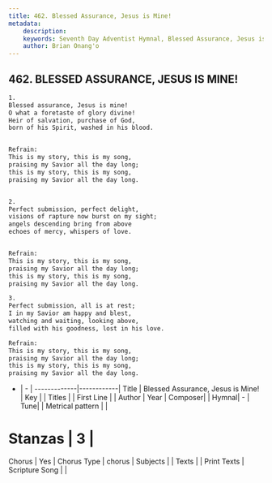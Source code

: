 ```yaml
---
title: 462. Blessed Assurance, Jesus is Mine!
metadata:
    description: 
    keywords: Seventh Day Adventist Hymnal, Blessed Assurance, Jesus is Mine!, , 
    author: Brian Onang'o
---
```



## 462. BLESSED ASSURANCE, JESUS IS MINE!

```txt
1.
Blessed assurance, Jesus is mine!
O what a foretaste of glory divine!
Heir of salvation, purchase of God,
born of his Spirit, washed in his blood.


Refrain:
This is my story, this is my song,
praising my Savior all the day long;
this is my story, this is my song,
praising my Savior all the day long.


2.
Perfect submission, perfect delight,
visions of rapture now burst on my sight;
angels descending bring from above
echoes of mercy, whispers of love.


Refrain:
This is my story, this is my song,
praising my Savior all the day long;
this is my story, this is my song,
praising my Savior all the day long.

3.
Perfect submission, all is at rest;
I in my Savior am happy and blest,
watching and waiting, looking above,
filled with his goodness, lost in his love.

Refrain:
This is my story, this is my song,
praising my Savior all the day long;
this is my story, this is my song,
praising my Savior all the day long.

```

- |   -  |
-------------|------------|
Title | Blessed Assurance, Jesus is Mine! |
Key |  |
Titles |  |
First Line |  |
Author | 
Year | 
Composer|  |
Hymnal|  - |
Tune|  |
Metrical pattern | |
# Stanzas | 3 |
Chorus | Yes |
Chorus Type | chorus |
Subjects |  |
Texts |  |
Print Texts | 
Scripture Song |  |
  
